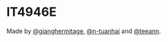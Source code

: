 # IT4946E
Made by [@gianghermitage](https://github.com/gianghermitage), [@n-tuanhai](https://github.com/n-tuanhai) and [@teeann](https://github.com/teeann). 
